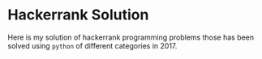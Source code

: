 # Hackerrank Solution

Here is my solution of hackerrank programming problems those has been solved using `python` of different categories in 2017.
